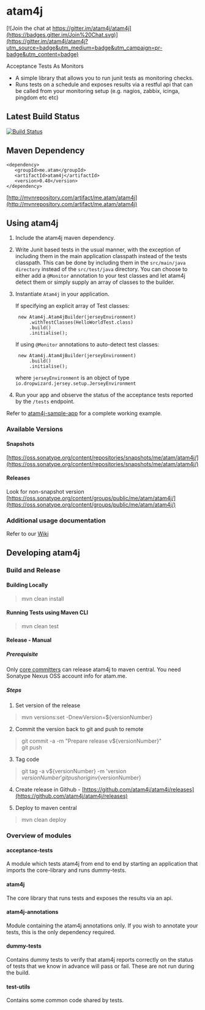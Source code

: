 atam4j
======

[![Join the chat at https://gitter.im/atam4j/atam4j](https://badges.gitter.im/Join%20Chat.svg)](https://gitter.im/atam4j/atam4j?utm_source=badge&utm_medium=badge&utm_campaign=pr-badge&utm_content=badge)

Acceptance Tests As Monitors

* A simple library that allows you to run junit tests as monitoring checks.
* Runs tests on a schedule and exposes results via a restful api that can be called from your monitoring setup (e.g. nagios, 
zabbix, icinga, pingdom etc etc)

## Latest Build Status

[![Build Status](https://travis-ci.org/atam4j/atam4j.svg?branch=master)](https://travis-ci.org/atam4j/atam4j)

## Maven Dependency
    <dependency>    
       <groupId>me.atam</groupId>    
       <artifactId>atam4j</artifactId>    
       <version>0.48</version>    
    </dependency>
    
[http://mvnrepository.com/artifact/me.atam/atam4j](http://mvnrepository.com/artifact/me.atam/atam4j)

## Using atam4j

1. Include the atam4j maven dependency.

2. Write Junit based tests in the usual manner, with the exception of including them in the main application classpath 
instead of the tests classpath. This can be done by including them in the `src/main/java directory` instead of the 
`src/test/java` directory. You can choose to either add a `@Monitor` annotation to your test classes and let atam4j 
detect them or simply supply an array of classes to the builder.

3. Instantiate `Atam4j` in your application.    

    If specifying an explicit array of Test classes:

        new Atam4j.Atam4jBuilder(jerseyEnvironment)     
            .withTestClasses(HelloWorldTest.class) 
            .build()      
            .initialise();
            
    If using `@Monitor` annotations to auto-detect test classes:            
            
        new Atam4j.Atam4jBuilder(jerseyEnvironment)      
            .build()      
            .initialise();     
                   
    where `jerseyEnvironment` is an object of type `io.dropwizard.jersey.setup.JerseyEnvironment`                   

4. Run your app and observe the status of the acceptance tests reported by the `/tests` endpoint.

Refer to [atam4j-sample-app](acceptance-tests/src/main/java) for a complete working example.

### Available Versions
#### Snapshots
[https://oss.sonatype.org/content/repositories/snapshots/me/atam/atam4j/](https://oss.sonatype.org/content/repositories/snapshots/me/atam/atam4j/)

#### Releases
Look for non-snapshot version
[https://oss.sonatype.org/content/groups/public/me/atam/atam4j/](https://oss.sonatype.org/content/groups/public/me/atam/atam4j/)

### Additional usage documentation
Refer to our [Wiki](https://github.com/atam4j/atam4j/wiki)

## Developing atam4j
    
### Build and Release

#### Building Locally
> mvn clean install

#### Running Tests using Maven CLI
> mvn clean test

#### Release - Manual
##### Prerequisite
Only [core committers](Core-Committers.md) can release atam4j to maven central. You need Sonatype Nexus OSS account info
for atam.me.

##### Steps

1. Set version of the release    
> mvn versions:set -DnewVersion=${versionNumber}

2. Commit the version back to git and push to remote 
> git commit -a -m "Prepare release v${versionNumber}"    
git push

3. Tag code 
> git tag -a v${versionNumber} -m 'version ${versionNumber}'     
git push origin v${versionNumber}
    
4. Create release in Github - [https://github.com/atam4j/atam4j/releases](https://github.com/atam4j/atam4j/releases)    

5. Deploy to maven central    
> mvn clean deploy

### Overview of modules

#### acceptance-tests
A module which tests atam4j from end to end by starting an application that imports the core-library and runs dummy-tests.

#### atam4j
The core library that runs tests and exposes the results via an api.

#### atam4j-annotations
Module containing the atam4j annotations only.  If you wish to annotate your tests, this is the only dependency required.

#### dummy-tests
Contains dummy tests to verify that atam4j reports correctly on the status of tests that we know in advance will pass or fail.  These are not run during the build.

#### test-utils
Contains some common code shared by tests.








